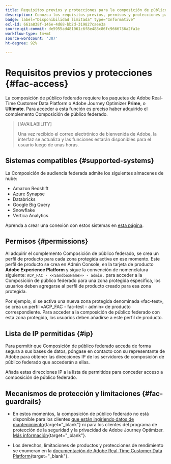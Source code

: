 ```yaml
---
title: Requisitos previos y protecciones para la composición de público federado
description: Conozca los requisitos previos, permisos y protecciones para la composición de público federado
badge: label="Disponibilidad limitada" type="Informative"
exl-id: 661a838f-146e-4d68-bb2d-319827caee3a
source-git-commit: de5955ad481061c6f8e488c86fc9666736a2fa1e
workflow-type: tm+mt
source-wordcount: '307'
ht-degree: 92%

---
```


# Requisitos previos y protecciones {#fac-access}

La composición de público federado requiere los paquetes de Adobe Real-Time Customer Data Platform o Adobe Journey Optimizer **Prime**, o **Ultimate**. Para acceder a esta función es preciso haber adquirido el complemento Composición de público federado.

>[!AVAILABILITY]
>
>Una vez recibido el correo electrónico de bienvenida de Adobe, la interfaz se actualiza y las funciones estarán disponibles para el usuario luego de unas horas.

## Sistemas compatibles {#supported-systems}

La Composición de audiencia federada admite los siguientes almacenes de nube:

* Amazon Redshift
* Azure Synapse
* Databricks
* Google Big Query
* Snowflake
* Vertica Analytics

Aprenda a crear una conexión con estos sistemas en [esta página](../connections/connections.md).

## Permisos {#permissions}

Al adquirir el complemento Composición de público federado, se crea un perfil de producto para cada zona protegida activa en ese momento. Este perfil de producto se crea en Admin Console, en la tarjeta de producto **Adobe Experience Platform** y sigue la convención de nomenclatura siguiente: `ACP_FAC - <<SandboxName>> - admin.` para acceder a la Composición de público federado para una zona protegida específica, los usuarios deben agregarse al perfil de producto creado para esa zona protegida.

Por ejemplo, si se activa una nueva zona protegida denominada «fac-test», se crea un perfil «ACP_FAC - fac-test - admin» de producto correspondiente. Para acceder a la composición de público federado con esta zona protegida, los usuarios deben añadirse a este perfil de producto.

## Lista de IP permitidas {#ip}

Para permitir que Composición de público federado acceda de forma segura a sus bases de datos, póngase en contacto con su representante de Adobe para obtener las direcciones IP de los servidores de composición de público federado que accederán a ellas.

Añada estas direcciones IP a la lista de permitidos para conceder acceso a composición de público federado.

## Mecanismos de protección y limitaciones {#fac-guardrails}

* En estos momentos, la composición de público federado no está disponible para los clientes [que están ingiriendo datos de mantenimiento](https://experienceleague.adobe.com/es/docs/events/customer-data-management-voices-recordings/governance/healthcare-shield){target="_blank"} ni para los clientes del programa de protección de la seguridad y la privacidad de Adobe Journey Optimizer. [Más información](https://experienceleague.adobe.com/es/docs/journey-optimizer/using/audiences-profiles-identities/audiences/about-audiences){target="_blank"}.

<!--
* Federated Audience Composition is compatible with Privacy & Security Shield and can be used in all verticals except for healthcare industries. Currently, Federated Audience Composition cannot be licensed to customers looking to ingest health data. [Learn more](https://experienceleague.adobe.com/en/docs/events/customer-data-management-voices-recordings/governance/healthcare-shield){target="_blank"}-->

* Los derechos, limitaciones de productos y protecciones de rendimiento se enumeran en la [documentación de Adobe Real-Time Customer Data Platform](https://experienceleague.adobe.com/es/docs/experience-platform/profile/guardrails){target="_blank"}.
